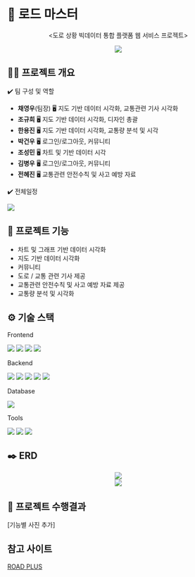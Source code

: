 # 🚗  로드 마스터
<div align="center">
  <p><도로 상황 빅데이터 통합 플랫폼 웹 서비스 프로젝트></p>
  
    
  <img src = "https://github.com/user-attachments/assets/36545f81-f858-4e27-8cf4-5badbb0ee3a3">
</div>


## 👨‍🏫 프로젝트 개요

✔️ 팀 구성 및 역할  
* **채영우**(팀장) 🖥️ 지도 기반 데이터 시각화, 교통관련 기사 시각화
* **조규희** 🖥️ 지도 기반 데이터 시각화, 디자인 총괄
* **한용진** 🖥️ 지도 기반 데이터 시각화, 교통량 분석 및 시각
* **박건우** 🖥️ 로그인/로그아웃, 커뮤니티
* **조성민** 🖥️ 차트 및 기반 데이터 시각
* **김병우** 🖥️ 로그인/로그아웃, 커뮤니티
* **전혜진** 🖥️ 교통관련 안전수칙 및 사고 예방 자료 

✔️ 전체일정


  <img src = "https://github.com/user-attachments/assets/434875dc-e2a7-4915-8951-2cced5fc70fd">

## 📌 프로젝트 기능

- 차트 및 그래프 기반 데이터 시각화
- 지도 기반 데이터 시각화
- 커뮤니티
- 도로 / 교통 관련 기사 제공
- 교통관련 안전수칙 및 사고 예방 자료 제공
- 교통량 분석 및 시각화


## ⚙️ 기술 스택

Frontend

<img src = "https://img.shields.io/badge/HTML-239120?style=for-the-badge&logo=html5&logoColor=white"> <img src = "https://img.shields.io/badge/JavaScript-F7DF1E?style=for-the-badge&logo=JavaScript&logoColor=white"> <img src = "https://img.shields.io/badge/Bootstrap-563D7C?style=for-the-badge&logo=bootstrap&logoColor=white"> <img src = "https://img.shields.io/badge/CSS-239120?&style=for-the-badge&logo=css3&logoColor=white">


Backend

<img src = "https://img.shields.io/badge/Java-ED8B00?style=for-the-badge&logo=openjdk&logoColor=white"> <img src = "https://img.shields.io/badge/Python-3776AB?style=for-the-badge&logo=python&logoColor=white"> <img src = "https://img.shields.io/badge/Spring-6DB33F?style=for-the-badge&logo=spring&logoColor=white"> <img src = "https://img.shields.io/badge/Spring_Security-6DB33F?style=for-the-badge&logo=Spring-Security&logoColor=white"> <img src = "https://img.shields.io/badge/Hibernate-59666C?style=for-the-badge&logo=Hibernate&logoColor=white">


Database

<img src = "https://img.shields.io/badge/Oracle-F80000?style=for-the-badge&logo=oracle&logoColor=black">


Tools

<img src = "https://img.shields.io/badge/GitHub-100000?style=for-the-badge&logo=github&logoColor=white"> <img src="https://img.shields.io/badge/Slack-4A154B?style=for-the-badge&logo=slack&logoColor=white"> <img src="https://img.shields.io/badge/Notion-000000?style=for-the-badge&logo=notion&logoColor=white">

## ✒️ ERD
<div align = "center">
  <img src = "https://github.com/user-attachments/assets/71df4138-9cca-4590-8f27-0302d210ad35">
  <br/>
  <img src = "https://github.com/user-attachments/assets/25d1a895-89da-47e6-a54f-64b9924eb494">
</div>

## 📝 프로젝트 수행결과

[기능별 사진 추가]


## 참고 사이트

[ROAD PLUS](https://www.roadplus.co.kr/main/main.do)
